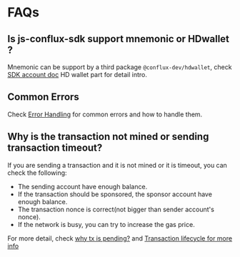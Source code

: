 # FAQs

## Is js-conflux-sdk support mnemonic or HDwallet ?

Mnemonic can be support by a third package `@conflux-dev/hdwallet`, check [SDK account doc](./account.md) HD wallet part for detail intro.

## Common Errors

Check [Error Handling](./error_handling.md) for common errors and how to handle them.

## Why is the transaction not mined or sending transaction timeout?

If you are sending a transaction and it is not mined or it is timeout, you can check the following:

* The sending account have enough balance.
* If the transaction should be sponsored, the sponsor account have enough balance.
* The transaction nonce is correct(not bigger than sender account's nonce).
* If the network is busy, you can try to increase the gas price.

For more detail, check [why tx is pending?](https://doc.confluxnetwork.org/docs/core/core-space-basics/transactions/why-transaction-is-pending) and [Transaction lifecycle for more info](https://doc.confluxnetwork.org/docs/core/core-space-basics/transactions/lifecycle)
